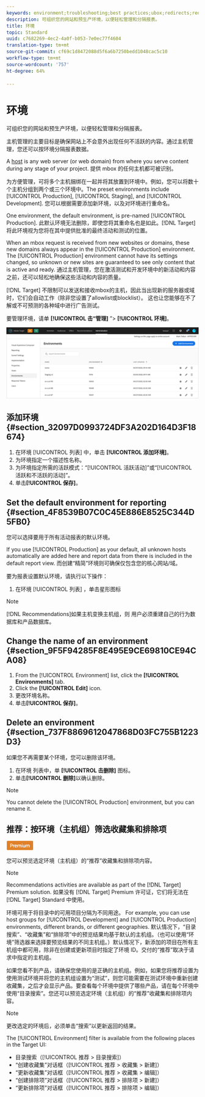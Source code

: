 ```yaml
---
keywords: environment;troubleshooting;best practices;ubox;redirects;redirect;whitelist;blacklist;blocklist;allowlist
description: 可组织您的网站和预生产环境，以便轻松管理和分隔报表。
title: 环境
topic: Standard
uuid: c7682269-4ec2-4a0f-b053-7e0ec77f4604
translation-type: tm+mt
source-git-commit: cf69c1d8472088d5f6a6b7250bedd1048cac5c10
workflow-type: tm+mt
source-wordcount: '757'
ht-degree: 64%

---
```



# 环境

可组织您的网站和预生产环境，以便轻松管理和分隔报表。

主机管理的主要目标是确保网站上不会意外出现任何不活跃的内容。通过主机管理，您还可以按环境分隔报表数据。

A [host](/help/administrating-target/hosts.md) is any web server (or web domain) from where you serve content during any stage of your project. 提供 mbox 的任何主机都可被识别。

为方便管理，可将多个主机捆绑在一起并将其放置到环境中。例如，您可以将数十个主机分组到两个或三个环境中。The preset environments include [!UICONTROL Production], [!UICONTROL Staging], and [!UICONTROL Development]. 您可以根据需要添加新环境，以及对环境进行重命名。

One environment, the default environment, is pre-named [!UICONTROL Production]. 此默认环境无法删除，即使您将其重命名也是如此。[!DNL Target] 将此环境视为您将在其中提供批准的最终活动和测试的位置。

When an mbox request is received from new websites or domains, these new domains always appear in the [!UICONTROL Production] environment. The [!UICONTROL Production] environment cannot have its settings changed, so unknown or new sites are guaranteed to see only content that is active and ready. 通过主机管理，您在激活测试和开发环境中的新活动和内容之前，还可以轻松地确保这些活动和内容的质量。

[!DNL Target] 不限制可以发送和接收mbox的主机，因此当出现新的服务器或域时，它们会自动工作（除非您设置了allowlist或blocklist）。 这也让您能够在不了解或不可预测的各种域中进行广告测试。

要管理环境，请单 **[!UICONTROL 击“管理]** ”> **[!UICONTROL 环境]**。

![环境列表](/help/administrating-target/assets/environments.png)

## 添加环境 {#section_32097D0993724DF3A202D164D3F18674}

1. 在环境 [!UICONTROL 列表] 中，单击 **[!UICONTROL 添加环境]**。
1. 为环境指定一个描述性名称。
1. 为环境指定所需的活跃模式：“[!UICONTROL 活跃活动]”或“[!UICONTROL 活跃和不活跃的活动]”。
1. 单击&#x200B;**[!UICONTROL 保存]**。

## Set the default environment for reporting {#section_4F8539B07C0C45E886E8525C344D5FB0}

您可以选择要用于所有活动报表的默认环境。

If you use [!UICONTROL Production] as your default, all unknown hosts automatically are added here and report data from there is included in the default report view. 而创建“精简”环境则可确保仅包含您的核心网站/域。

要为报表设置默认环境，请执行以下操作：

1. 在环境 [!UICONTROL 列表] ，单击星形图标

>[!NOTE]
>
>[!DNL Recommendations]如果主机变换主机组，则 用户必须重建自己的行为数据库和产品数据库。

## Change the name of an environment {#section_9F5F94285F8E495E9CE69810CE94CA08}

1. From the [!UICONTROL Environment] list, click the **[!UICONTROL Environments]** tab.
1. Click the **[!UICONTROL Edit]** icon.
1. 更改环境名称。
1. 单击&#x200B;**[!UICONTROL 保存]**。

## Delete an environment {#section_737F8869612047868D03FC755B1223D3}

如果您不再需要某个环境，您可以删除该环境。

1. 在环境  列表中，单 **[!UICONTROL 击删除]** 图标。
1. 单击&#x200B;**[!UICONTROL 删除]**&#x200B;以确认删除。

>[!NOTE]
>
>You cannot delete the [!UICONTROL Production] environment, but you can rename it.

## 推荐：按环境（主机组）筛选收藏集和排除项

![Premium 徽章](/help/assets/premium.png)

您可以预览选定环境（主机组）的“推荐”收藏集和排除项内容。

>[!NOTE]
>Recommendations activities are available as part of the [!DNL Target] Premium solution. 如果没有 [!DNL Target] Premium 许可证，它们将无法在 [!DNL Target] Standard 中使用。

环境可用于将目录中的可用项目分隔为不同用途。 For example, you can use host groups for [!UICONTROL Development] and [!UICONTROL Production] environments, different brands, or different geographies. 默认情况下，“目录搜索”、“收藏集”和“排除项”中的预览结果均基于默认的主机组。（也可以使用“环境”筛选器来选择要预览结果的不同主机组。）默认情况下，新添加的项目在所有主机组中都可用，除非在创建或更新项目时指定了环境 ID。交付的“推荐”取决于请求中指定的主机组。

如果您看不到产品，请确保您使用的是正确的主机组。例如，如果您将推荐设置为使用测试环境并将您的主机组设置为“测试”，则您可能需要在测试环境中重新创建收藏集，之后才会显示产品。要查看每个环境中提供了哪些产品，请在每个环境中使用“目录搜索”。您还可以预览选定环境（主机组）的“推荐”收藏集和排除项内容。

>[!NOTE]
>更改选定的环境后，必须单击“搜索”以更新返回的结果。

The [!UICONTROL Environment] filter is available from the following places in the Target UI:

* 目录搜索（[!UICONTROL 推荐 > 目录搜索]）
* “创建收藏集”对话框（[!UICONTROL 推荐 > 收藏集 > 新建]）
* “更新收藏集”对话框（[!UICONTROL 推荐 > 收藏集 > 编辑]）
* “创建排除项”对话框（[!UICONTROL 推荐 > 排除项 > 新建]）
* “更新排除项”对话框（[!UICONTROL 推荐 > 排除项 > 编辑]）
